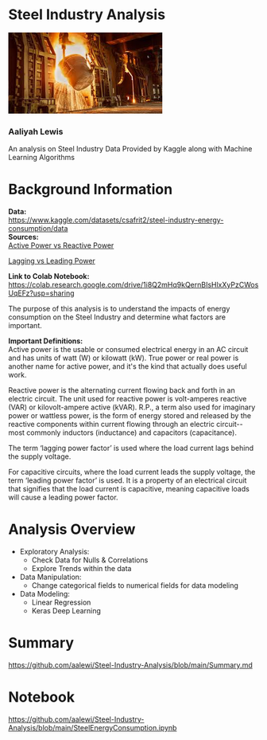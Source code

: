# Steel Industry Analysis

![Steel Industry Photo](steelindustry.jpeg)
### Aaliyah Lewis
An analysis on Steel Industry Data Provided by Kaggle along with Machine Learning Algorithms    

# **Background Information**  

**Data:**  
https://www.kaggle.com/datasets/csafrit2/steel-industry-energy-consumption/data   
**Sources:**   
[Active Power vs Reactive Power](https://eshop.se.com/in/blog/post/difference-between-active-power-reactive-power-and-apparent-power.html#:~:text=What%20is%20Active%20Power%3F,lights%2C%20light%20bulbs%2C%20whatever.)

[Lagging vs Leading Power](http://www.differencebetween.net/technology/difference-between-leading-and-lagging-power-factor/)

**Link to Colab Notebook:**    
https://colab.research.google.com/drive/1i8Q2mHq9kQernBIsHlxXyPzCWosUqEFz?usp=sharing    

The purpose of this analysis is to understand the impacts of energy consumption on the Steel Industry and determine what factors are important.

**Important Definitions:**  
Active power is the usable or consumed electrical energy in an AC circuit and has units of watt (W) or kilowatt (kW). True power or real power is another name for active power, and it's the kind that actually does useful work.

Reactive power is the alternating current flowing back and forth in an electric circuit. The unit used for reactive power is volt-amperes reactive (VAR) or kilovolt-ampere active (kVAR). R.P., a term also used for imaginary power or wattless power, is the form of energy stored and released by the reactive components within current flowing through an electric circuit--most commonly inductors (inductance) and capacitors (capacitance).

The term ‘lagging power factor’ is used where the load current lags behind the supply voltage.

For capacitive circuits, where the load current leads the supply voltage, the term ‘leading power factor’ is used. It is a property of an electrical circuit that signifies that the load current is capacitive, meaning capacitive loads will cause a leading power factor.

# **Analysis Overview**   
* Exploratory Analysis:
    - Check Data for Nulls & Correlations
    - Explore Trends within the data
* Data Manipulation:
   - Change categorical fields to numerical fields for data modeling
* Data Modeling:
  - Linear Regression
  - Keras Deep Learning
 
# **Summary**  
https://github.com/aalewi/Steel-Industry-Analysis/blob/main/Summary.md
# **Notebook**  
https://github.com/aalewi/Steel-Industry-Analysis/blob/main/SteelEnergyConsumption.ipynb

